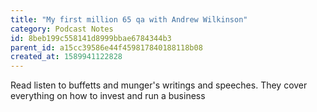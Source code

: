 ```yaml
---
title: "My first million 65 qa with Andrew Wilkinson"
category: Podcast Notes
id: 8beb199c558141d8999bbae6784344b3
parent_id: a15cc39586e44f459817840188118b08
created_at: 1589941122828
---
```


Read listen to buffetts and munger's writings and speeches. They cover everything on how to invest and run a business
                